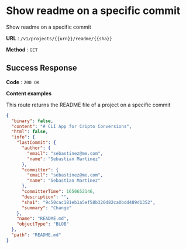 # Show readme on a specific commit

Show readme on a specific commit

**URL** : `/v1/projects/{{urn}}/readme/{{sha}}`

**Method** : `GET`

## Success Response

**Code** : `200 OK`

**Content examples**

This route returns the README file of a project on a specific commit

```json
{
  "binary": false,
  "content": "# CLI App for Cripto Conversions",
  "html": false,
  "info": {
    "lastCommit": {
      "author": {
        "email": "sebastinez@me.com",
        "name": "Sebastian Martinez"
      },
      "committer": {
        "email": "sebastinez@me.com",
        "name": "Sebastian Martinez"
      },
      "committerTime": 1650652146,
      "description": "",
      "sha1": "9c50cac181eb1a5ef58b320d82ca0bdd489d1352",
      "summary": "Change"
    },
    "name": "README.md",
    "objectType": "BLOB"
  },
  "path": "README.md"
}
```
